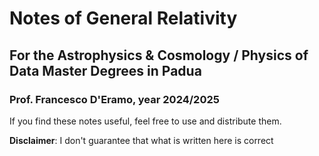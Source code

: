 # Notes of General Relativity 
## For the Astrophysics & Cosmology / Physics of Data Master Degrees in Padua
### Prof. Francesco D'Eramo, year 2024/2025
If you find these notes useful, feel free to use and distribute them.

**Disclaimer**: I don't guarantee that what is written here is correct
